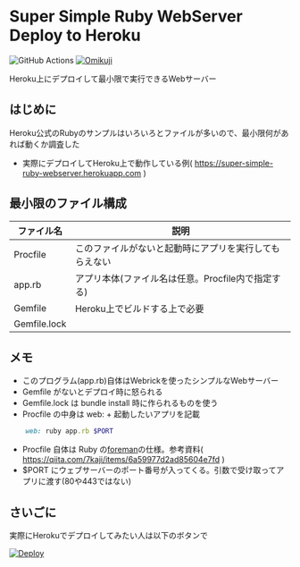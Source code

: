# Super Simple Ruby WebServer Deploy to Heroku

![GitHub Actions](https://github.com/GOROman/SuperSimpleRubyWebServerDeployToHeroku/workflows/GitHub%20Actions/badge.svg)
[![Omikuji](https://omikuji.net/badge.svg)](https://omikuji.net/)

Heroku上にデプロイして最小限で実行できるWebサーバー

## はじめに

Heroku公式のRubyのサンプルはいろいろとファイルが多いので、最小限何があれば動くか調査した

- 実際にデプロイしてHeroku上で動作している例( https://super-simple-ruby-webserver.herokuapp.com )


## 最小限のファイル構成

|ファイル名|説明|
|---|---|
|Procfile|このファイルがないと起動時にアプリを実行してもらえない|
|app.rb|アプリ本体(ファイル名は任意。Procfile内で指定する)|
|Gemfile|Heroku上でビルドする上で必要|
|Gemfile.lock||

## メモ

- このプログラム(app.rb)自体はWebrickを使ったシンプルなWebサーバー
- Gemfile がないとデプロイ時に怒られる
- Gemfile.lock は bundle install 時に作られるものを使う
- Procfile の中身は web: + 起動したいアプリを記載
```ruby
    web: ruby app.rb $PORT
```
- Procfile 自体は Ruby の[foreman](http://ddollar.github.io/foreman/)の仕様。参考資料( https://qiita.com/7kaji/items/6a59977d2ad85604e7fd )
- $PORT にウェブサーバーのポート番号が入ってくる。引数で受け取ってアプリに渡す(80や443ではない)


## さいごに

実際にHerokuでデプロイしてみたい人は以下のボタンで

[![Deploy](https://www.herokucdn.com/deploy/button.svg)](https://heroku.com/deploy?template=https://github.com/GOROman/SuperSimpleRubyWebServerDeployToHeroku)
